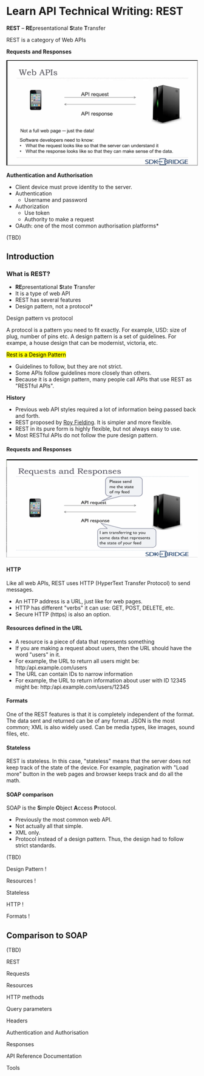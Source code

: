 # Learn API Technical Writing: REST

**REST** – **RE**presentational **S**tate **T**ransfer

REST is a category of Web APIs

**Requests and Responses**

![image](img/WebAPIs.png)

**Authentication and Authorisation**

* Client device must prove identity to the server.
* Authentication
  * Username and password
* Authorization
  * Use token
  * Authority to make a request
* OAuth: one of the most common authorisation platforms*


(TBD)

## Introduction

### What is REST?

* **RE**presentational **S**tate **T**ransfer
* It is a type of web API
* REST has several features
* Design pattern, not a protocol*

Design pattern vs protocol

A protocol is a pattern you need to fit exactly. For example, USD: size of plug, number of pins etc. 
A design pattern is a set of guidelines. For exampe, a house design that can be modernist, victoria, etc.

<mark> Rest is a Design Pattern </mark>

* Guidelines to follow, but they are not strict.
* Some APIs follow guidelines more closely than others.
* Because it is a design pattern, many people call APIs that use REST as "RESTful APIs".

**History**

* Previous web API styles required a lot of information being passed back and forth.
* REST proposed by [Roy Fielding](https://en.wikipedia.org/wiki/Roy_Fielding). It is simpler and more flexible.
* REST in its pure form is highly flexible, but not always easy to use.
* Most RESTful APIs do not follow the pure design pattern.

#### Requests and Responses

![image](img/REST-Requests-and-Responses.png)

#### HTTP

Like all web APIs, REST uses HTTP (HyperText Transfer Protocol) to send messages.

* An HTTP address is a URL, just like for web pages.
* HTTP has different "verbs" it can use: GET, POST, DELETE, etc.
* Secure HTTP (https) is also an option.

#### Resources defined in the URL

* A resource is a piece of data that represents something
* If you are making a request about users, then the URL should have the word "users" in it.
* For example, the URL to return all users might be: http:/api.example.com/users
* The URL can contain IDs to narrow information
* For example, the URL to return information about user with ID 12345 might be: http:/api.example.com/users/12345

#### Formats

One of the REST features is that it is completely independent of the format. The data sent and returned can be of any format. JSON is the most common; XML is also widely used. Can be media types, like images, sound files, etc.

#### Stateless

REST is stateless. In this case, "stateless" means that the server does not keep track of the state of the device. For example, pagination with "Load more" button in the web pages and browser keeps track and do all the math.

#### SOAP comparison

SOAP is the **S**imple **O**bject **A**ccess **P**rotocol. 
* Previously the most common web API. 
* Not actually all that simple.
* XML only.
* Protocol instead of a design pattern. Thus, the design had to follow strict standards.


(TBD)

Design Pattern !

Resources !

Stateless

HTTP !

Formats !

Comparison to SOAP
------------------

(TBD)

REST

Requests

Resources

HTTP methods

Query parameters

Headers

Authentication and Authorisation

Responses

API Reference Documentation

Tools